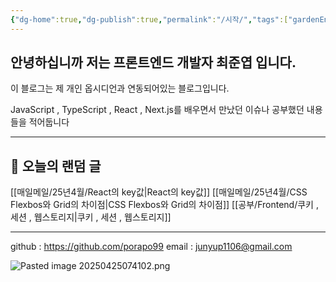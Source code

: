 ```yaml
---
{"dg-home":true,"dg-publish":true,"permalink":"/시작/","tags":["gardenEntry"],"dgPassFrontmatter":true}
---
```



## 안녕하십니까 저는 프론트엔드 개발자 최준엽 입니다.

이 블로그는 제 개인 옵시디언과 연동되어있는 블로그입니다.

JavaScript , TypeScript , React , Next.js를 배우면서 만났던 이슈나 공부했던 내용들을 적어둡니다

---

## 🎲 오늘의 랜덤 글

[[매일메일/25년4월/React의 key값\|React의 key값]]
[[매일메일/25년4월/CSS Flexbos와 Grid의 차이점\|CSS Flexbos와 Grid의 차이점]]
[[공부/Frontend/쿠키 , 세션 , 웹스토리지\|쿠키 , 세션 , 웹스토리지]]

---

github : https://github.com/porapo99
email : junyup1106@gmail.com

![Pasted image 20250425074102.png](/img/user/_%EC%9C%A0%ED%8B%B8%EB%A6%AC%ED%8B%B0/%EA%B0%9C%EB%B0%9C%EC%9E%90%EB%A3%8C%EC%82%AC%EC%A7%84/Pasted%20image%2020250425074102.png)